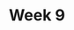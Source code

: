 ---
title: Week 9 
published_at: 2025-03-08
snippet: 1st post.
disable_html_sanitization: true
allow_math: true
---